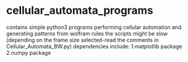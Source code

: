 # cellular_automata_programs
contains simple python3 programs performing cellular automation and generating patterns from wolfram rules
the scripts might be slow (depending on the frame size selected-read the comments in Cellular_Automata_BW.py)
dependencies include:
   1.matplotlib package
   2.numpy package
